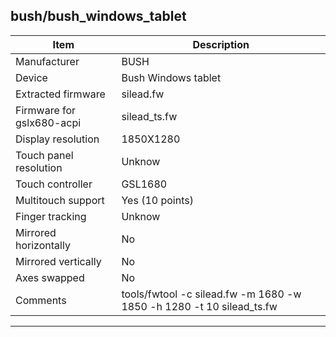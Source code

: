 bush/bush_windows_tablet
--------------------------------------
| Item                      | Description                                                               |
|---------------------------|---------------------------------------------------------------------------|
| Manufacturer              | BUSH                                                                      |
| Device                    | Bush Windows tablet                                                                 |
| Extracted firmware        | silead.fw                                                            |
| Firmware for gslx680-acpi | silead_ts.fw                                                              |
| Display resolution        | 1850X1280                                                                  |
| Touch panel resolution    | Unknow                                                                    |
| Touch controller          | GSL1680                                                                   |
| Multitouch support        | Yes (10 points)                                                           |
| Finger tracking           | Unknow                                                                        |
| Mirrored horizontally     | No                                                                       |
| Mirrored vertically       | No                                                                        |
| Axes swapped              | No                                                                       |
| Comments                  | tools/fwtool -c silead.fw -m 1680 -w 1850 -h 1280 -t 10 silead_ts.fw           |
--------------------------------------
